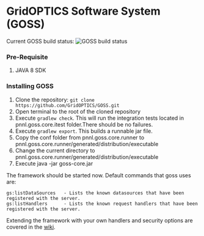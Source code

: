 # GridOPTICS Software System (GOSS)

Current GOSS build status: ![GOSS build status](https://travis-ci.org/GridOPTICS/GOSS.svg?branch=master)

### Pre-Requisite
 1. JAVA 8 SDK

### Installing GOSS

 1. Clone the repository: `git clone https://github.com/GridOPTICS/GOSS.git`
 1. Open terminal to the root of the cloned repository
 1. Execute `gradlew check`. This will run the integration tests located in pnnl.goss.core.itest folder.There should be no failures.
 1. Execute `gradlew export`. This builds a runnable jar file.
 1. Copy the conf folder from pnnl.goss.core.runner to pnnl.goss.core.runner/generated/distribution/executable
 1. Change the current directory to pnnl.goss.core.runner/generated/distribution/executable
 1. Execute java -jar goss-core.jar
 
The framework should be started now.  Default commands that goss uses are:

    gs:listDataSources   - Lists the known datasources that have been registered with the server.
    gs:listHandlers      - Lists the known request handlers that have been registered with the server. 
   
Extending the framework with your own handlers and security options are covered in the [wiki](https://github.com/GridOPTICS/GOSS/wiki).

